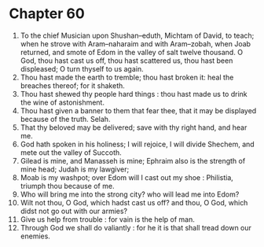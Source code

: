 # Chapter 60

1. To the chief Musician upon Shushan–eduth, Michtam of David, to teach; when he strove with Aram–naharaim and with Aram–zobah, when Joab returned, and smote of Edom in the valley of salt twelve thousand. O God, thou hast cast us off, thou hast scattered us, thou hast been displeased; O turn thyself to us again.
2. Thou hast made the earth to tremble; thou hast broken it: heal the breaches thereof; for it shaketh.
3. Thou hast shewed thy people hard things : thou hast made us to drink the wine of astonishment.
4. Thou hast given a banner to them that fear thee, that it may be displayed because of the truth. Selah.
5. That thy beloved may be delivered; save with thy right hand, and hear me.
6. God hath spoken in his holiness; I will rejoice, I will divide Shechem, and mete out the valley of Succoth.
7. Gilead is mine, and Manasseh is mine; Ephraim also is the strength of mine head; Judah is my lawgiver;
8. Moab is my washpot; over Edom will I cast out my shoe : Philistia, triumph thou because of me.
9. Who will bring me into the strong city? who will lead me into Edom?
10. Wilt not thou, O God, which hadst cast us off? and thou, O God, which didst not go out with our armies?
11. Give us help from trouble : for vain is the help of man.
12. Through God we shall do valiantly : for he it is that shall tread down our enemies.

